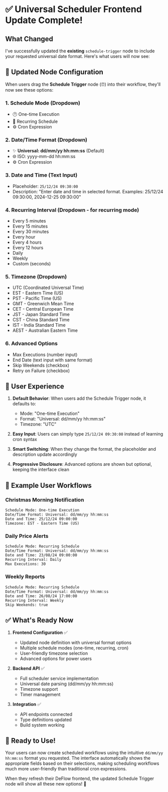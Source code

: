 # ✅ Universal Scheduler Frontend Update Complete!

## What Changed

I've successfully updated the **existing** `schedule-trigger` node to include your requested universal date format. Here's what users will now see:

## 🎯 Updated Node Configuration

When users drag the **Schedule Trigger** node (⏰) into their workflow, they'll now see these options:

### 1. **Schedule Mode** (Dropdown)
- 🕐 One-time Execution
- 🔄 Recurring Schedule  
- ⚙️ Cron Expression

### 2. **Date/Time Format** (Dropdown)
- ✨ **Universal: dd/mm/yy hh:mm:ss** (Default)
- 🌐 ISO: yyyy-mm-dd hh:mm:ss
- ⚙️ Cron Expression

### 3. **Date and Time** (Text Input)
- Placeholder: `25/12/24 09:30:00`
- Description: "Enter date and time in selected format. Examples: 25/12/24 09:30:00, 2024-12-25 09:30:00"

### 4. **Recurring Interval** (Dropdown - for recurring mode)
- Every 5 minutes
- Every 15 minutes  
- Every 30 minutes
- Every hour
- Every 4 hours
- Every 12 hours
- Daily
- Weekly
- Custom (seconds)

### 5. **Timezone** (Dropdown)
- UTC (Coordinated Universal Time)
- EST - Eastern Time (US)
- PST - Pacific Time (US)
- GMT - Greenwich Mean Time
- CET - Central European Time
- JST - Japan Standard Time
- CST - China Standard Time
- IST - India Standard Time
- AEST - Australian Eastern Time

### 6. **Advanced Options**
- Max Executions (number input)
- End Date (text input with same format)
- Skip Weekends (checkbox)
- Retry on Failure (checkbox)

## 🎨 User Experience

1. **Default Behavior**: When users add the Schedule Trigger node, it defaults to:
   - Mode: "One-time Execution"
   - Format: "Universal: dd/mm/yy hh:mm:ss"
   - Timezone: "UTC"

2. **Easy Input**: Users can simply type `25/12/24 09:30:00` instead of learning cron syntax

3. **Smart Switching**: When they change the format, the placeholder and description update accordingly

4. **Progressive Disclosure**: Advanced options are shown but optional, keeping the interface clean

## 📝 Example User Workflows

### Christmas Morning Notification
```
Schedule Mode: One-time Execution
Date/Time Format: Universal: dd/mm/yy hh:mm:ss
Date and Time: 25/12/24 09:00:00
Timezone: EST - Eastern Time (US)
```

### Daily Price Alerts  
```
Schedule Mode: Recurring Schedule
Date/Time Format: Universal: dd/mm/yy hh:mm:ss
Date and Time: 23/08/24 09:00:00
Recurring Interval: Daily
Max Executions: 30
```

### Weekly Reports
```
Schedule Mode: Recurring Schedule  
Date/Time Format: Universal: dd/mm/yy hh:mm:ss
Date and Time: 26/08/24 17:00:00
Recurring Interval: Weekly
Skip Weekends: true
```

## ✅ What's Ready Now

1. **Frontend Configuration** ✅
   - Updated node definition with universal format options
   - Multiple schedule modes (one-time, recurring, cron)
   - User-friendly timezone selection
   - Advanced options for power users

2. **Backend API** ✅  
   - Full scheduler service implementation
   - Universal date parsing (dd/mm/yy hh:mm:ss)
   - Timezone support
   - Timer management

3. **Integration** ✅
   - API endpoints connected
   - Type definitions updated
   - Build system working

## 🚀 Ready to Use!

Your users can now create scheduled workflows using the intuitive `dd/mm/yy hh:mm:ss` format you requested. The interface automatically shows the appropriate fields based on their selections, making scheduling workflows much more user-friendly than traditional cron expressions.

When they refresh their DeFlow frontend, the updated Schedule Trigger node will show all these new options! 🎉